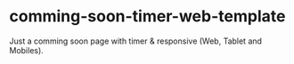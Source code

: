 # comming-soon-timer-web-template
Just a comming soon page with timer &amp; responsive (Web, Tablet and Mobiles).
